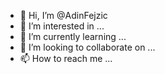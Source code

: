 - 👋 Hi, I’m @AdinFejzic
- 👀 I’m interested in ...
- 🌱 I’m currently learning ...
- 💞️ I’m looking to collaborate on ...
- 📫 How to reach me ...

<!---
AdinFejzic/AdinFejzic is a ✨ special ✨ repository because its `README.md` (this file) appears on your GitHub profile.
You can click the Preview link to take a look at your changes.
--->
